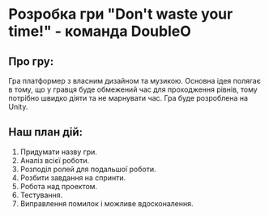 <h1>Розробка гри "Don't waste your time!" - команда DoubleO</h1>
<h2>Про гру:</h2>
Гра платформер з власним дизайном та музикою. Основна ідея полягає в тому, що у гравця буде обмежений час для проходження рівнів, тому потрібно швидко діяти та не марнувати час.
Гра буде розроблена на Unity.
<h2>Наш план дій:</h2>
<ol><li>Придумати назву гри.</li>
<li>Аналіз всієї роботи.</li>
<li>Розподіл ролей для подальшої роботи.</li>
<li>Розбити завдання на спринти.</li>
<li>Робота над проектом.</li>
<li>Тестування.</li>
<li>Виправлення помилок і можливе вдосконалення.</li>
</ol>
